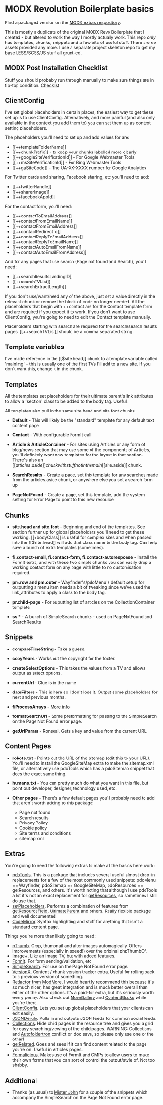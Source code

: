 # MODX Revolution Boilerplate basics

Find a packaged version on the [MODX extras respository](http://modx.com/extras/package/modxrevolutionboilerplate).

This is mostly a duplicate of the original MODX Revo Boilerplate that I created - but altered to work the way I mostly actually work. This repo *only* has templates, chunks, snippets and a few bits of useful stuff. There are *no* assets provided any more. I use a separate project skeleton repo to get my base LESS/SCSS/JS stuff all grunt-ed.

## MODX Post Installation Checklist

Stuff you should probably run through manually to make sure things are in tip-top condition. [Checklist](https://github.com/pdincubus/MODX-Revo-Boilerplate/blob/master/Post-Installation-Checklist.md)

## ClientConfig

I've set global placeholders in certain places, the easiest way to get these set up is to use ClientConfig. Alternatively, and more painful (and also only available in the context you add them to) you can set them up as context setting placeholders.

The placeholders you'll need to set up and add values for are:

* [[++templateFolderName]]
* [[++chunkPrefix]] - to keep your chunks labelled more clearly
* [[++googleSiteVerificationId]] - For Google Webmaster Tools
* [[++msSiteVerificationId]] - For Bing Webmaster Tools
* [[++gaSiteCode]] - The UA-XX-XXXX number for Google Analytics

For Twitter cards and sharing, Facebook sharing, etc you'll need to add:

* [[++twitterHandle]]
* [[++sharerImage]]
* [[++facebookAppId]]

For the contact form, you'll need:

* [[++contactToEmailAddress]]
* [[++contactFromEmailName]]
* [[++contactFromEmailAddress]]
* [[++contactRedirectTo]]
* [[++contactReplyToEmailAddress]]
* [[++contactReplyToEmailName]]
* [[++contactAutoEmailFromName]]
* [[++contactAutoEmailFromAddress]]

And for any pages that use search (Page not found and Search), you'll need:

* [[++searchResultsLandingID]]
* [[++searchTVList]]
* [[++searchExtractLength]]

If you don't use/want/need any of the above, just set a value directly in the relevant chunk or remove the block of code no longer needed. All the placeholders that begin with ++contact are for the Contact template form and are required if you expect it to work. If you don't want to use ClientConfig, you're going to need to edit the Contact template manually.

Placeholders starting with search are required for the search/search results pages. [[++searchTVList]] should be a comma separated string.

## Template variables

I've made reference in the [[$site.head]] chunk to a template variable called 'mainImg' - this is usually one of the first TVs I'll add to a new site. If you don't want this, change it in the chunk.

## Templates

All the templates set placeholders for their ultimate parent's link attributes to allow a 'section' class to be added to the body tag. Useful.

All templates also pull in the same site.head and site.foot chunks.

* **Default** - This will likely be the "standard" template for any default text content page

* **Contact** - With configurable FormIt call

* **Article & ArticleContainer** - For sites using Articles or any form of blog/news section that may use some of the components of Articles, you'll definitely want new templates for the layout in that section. There's also an [[$articles.aside]] chunk with stuff not in the main [[$site.aside]] chunk.

* **SearchResults** - Create a page, set this template for any searches made from the articles.aside chunk, or anywhere else you set a search form up.

* **PageNotFound** - Create a page, set this template, add the system setting for Error Page to point to this new resource

## Chunks

* **site.head and site.foot** - Beginning and end of the templates. See section further up for global placeholders you'll need to get these working. [[+bodyClass]] is useful for complex sites and when passed into the [[$site.head]] will add that class name to the body tag. Can help save a bunch of extra templates (sometimes).

* **fi.contact-email, fi.contact-form, fi.contact-autoresponse** - Install the FormIt extra, and with these two simple chunks you can easily drop a working contact form on any page with little to no customisation required.

* **pm.row and pm.outer** - Wayfinder's/pdoMenu's default setup for outputting a menu item needs a bit of tweaking since we've used the link_attributes to apply a class to the body tag.

* **pr.child-page** - For ouputting list of articles on the CollectionContainer template

* **ss.*** - A bunch of SimpleSearch chunks - used on PageNotFound and SearchResults

## Snippets

* **compareTimeString** - Take a guess.

* **copyYears** - Works out the copyright for the footer.

* **createSelectOptions** - This takes the values from a TV and allows output as select options.

* **currentUrl** - Clue is in the name

* **dateFilters** - This is here so I don't lose it. Output some placeholders for next and previous months.

* **fiProcessArrays** - [More info](http://forums.modx.com/thread/47606/formit-how-to-use-checkbox-array#dis-post-275189)

* **formatSearchUrl** - Some preformatting for passing to the SimpleSearch on the Page Not Found error page.

* **getUrlParam** - Ronseal. Gets a key and value from the current URL.

## Content Pages

* **robots.txt** - Points out the URL of the sitemap (edit this to your URL). You'll need to install the GoogleSiteMap extra to make the sitemap.xml file, or alternatively use pdoTools which has a pdoSitemap snippet that does the exact same thing.

* **humans.txt** - You can pretty much do what you want in this file, but point out developer, designer, technology used, etc.

* **Other pages** - There's a few default pages you'll probably need to add that aren't worth adding to this package:
    * Page not found
    * Search results
    * Privacy Policy
    * Cookie policy
    * Site terms and conditions
    * sitemap.xml

## Extras

You're going to need the following extras to make all the basics here work:

* [pdoTools](http://modx.com/extras/package/pdotools). This is a package that includes several useful almost drop-in replacements for a few of the most commonly used snippets: pdoMenu == Wayfinder, pdoSitemap == GoogleSiteMap, pdoResources == getResources, and others. It's worth noting that although I use pdoTools a lot it's not an exact replacement for [getResources](http://rtfm.modx.com/extras/revo/getresources), so sometimes I still do use that.
* [setPlaceholders](https://github.com/oo12/setPlaceholders/). Performs a combination of features from [getResourceField](http://modx.com/extras/package/getresourcefield), [UltimateParent](http://modx.com/extras/package/ultimateparent) and others. Really flexible package and well documented!
* [CodeMirror](http://modx.com/extras/package/codemirror). Syntax highlighting and stuff for anything that isn't a standard content page.

Things you're more than likely going to need:

* [pThumb](https://github.com/oo12/phpThumbOf). Crop, thumbnail and alter images automagically. Offers improvements (especially in speed!) over the original phpThumbOf.
* [Image+](https://github.com/oo12/imageSlim). Like an image TV, but with added features.
* [FormIt](http://rtfm.modx.com/extras/revo/formit). For form sending/validation, etc
* [SimpleSearch](http://rtfm.modx.com/extras/revo/simplesearch). For use on the Page Not Found error page.
* [VersionX](https://github.com/Mark-H/VersionX2). Content / chunk version tracker extra. Useful for rolling back to a previous version of something.
* [Redactor from ModMore](https://www.modmore.com/extras/redactor/?via=231). I would heartily recommend this because it's so much nicer, has great integration and is much better overall than either of the other options. It's a paid-for extra, but it's seriously worth every penny. Also check out [MoreGallery](https://www.modmore.com/extras/moregallery/?via=231) and [ContentBlocks](https://www.modmore.com/extras/contentblocks/?via=231) while you're there.
* [ClientConfig](https://www.modmore.com/extras/clientconfig/). Lets you set up global placeholders that your clients can edit easily.
* [JSONDerulo](http://modx.com/extras/package/jsonderulo). Pulls in and outputs JSON feeds for common social feeds.
* [Collections](http://modx.com/extras/package/collections). Hide child pages in the resource tree and gives you a grid for easy searching/viewing of the child pages. WARNING: Collections and [Autofoldertron](https://github.com/rckt/autofoldertron) conflict on doc save, so please only use one or the other!
* [getRelated](http://rtfm.modx.com/extras/revo/getrelated). Goes and sees if it can find content related to the page you're on. Useful in Articles pages.
* [Formalicious](https://www.modmore.com/formalicious/?via=231). Makes use of FormIt and CMPs to allow users to make their own forms that you can sort of control the output/style of. Not too shabby.

## Additional

* Thanks (as usual) to [Mister John](https://github.com/johnnoel) for a couple of the snippets which accompany the SimpleSearch on the Page Not Found error page.

